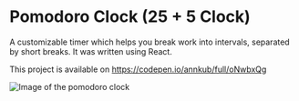 # Pomodoro Clock (25 + 5 Clock)

A customizable timer which helps you break work into intervals, separated by short breaks. It was written using React.

This project is available on https://codepen.io/annkub/full/oNwbxQg

![Image of the pomodoro clock](https://icecube-eu-301.icedrive.io/thumbnail?p=4lhPZfrgtYjOQbaE3o6JHfJzDgJm%2BasMo5ZmKD4ugU5mFLnweQ%2Fyw%2BeN%2Bth7UtmR9gLcEGIm1aFEyWj3bOhisKQbFGAzoaZl3MXZSc2gpxw2sajEBk6BqXFVV5DAw52e&w=1280&h=1280&m=cropped)


